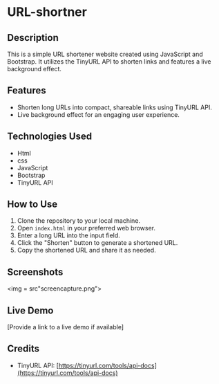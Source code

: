 # URL-shortner

## Description
This is a simple URL shortener website created using JavaScript and Bootstrap. It utilizes the TinyURL API to shorten links and features a live background effect.

## Features
- Shorten long URLs into compact, shareable links using TinyURL API.
- Live background effect for an engaging user experience.

## Technologies Used
- Html
- css
- JavaScript
- Bootstrap
- TinyURL API

## How to Use
1. Clone the repository to your local machine.
2. Open `index.html` in your preferred web browser.
3. Enter a long URL into the input field.
4. Click the "Shorten" button to generate a shortened URL.
5. Copy the shortened URL and share it as needed.

## Screenshots
 <img = src"screencapture.png">

## Live Demo
[Provide a link to a live demo if available]

## Credits
- TinyURL API: [https://tinyurl.com/tools/api-docs](https://tinyurl.com/tools/api-docs)

